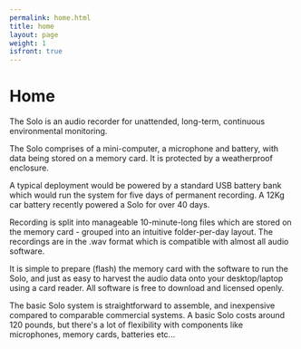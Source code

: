 ```yaml
---
permalink: home.html
title: home
layout: page
weight: 1
isfront: true
---
```


# Home

The Solo is an audio recorder for unattended, long-term, continuous
environmental monitoring.

The Solo comprises of a mini-computer, a microphone and battery, with
data being stored on a memory card.  It is protected by a weatherproof
enclosure.

A typical deployment would be powered by a standard USB battery bank
which would run the system for five days of permanent recording.  A
12Kg car battery recently powered a Solo for over 40 days.

Recording is split into manageable 10-minute-long files which are
stored on the memory card - grouped into an intuitive folder-per-day
layout.  The recordings are in the .wav format which is compatible
with almost all audio software.

It is simple to prepare (flash) the memory card with the software to
run the Solo, and just as easy to harvest the audio data onto your
desktop/laptop using a card reader.  All software is free to download
and licensed openly.

The basic Solo system is straightforward to assemble, and inexpensive
compared to comparable commercial systems. A basic Solo costs around
120 pounds, but there's a lot of flexibility with components like
microphones, memory cards, batteries etc...
